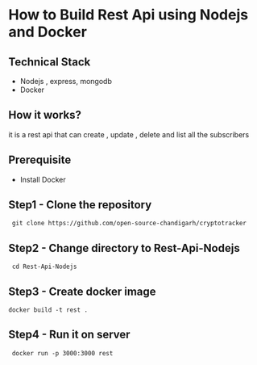 # How to Build Rest Api using Nodejs and Docker


## Technical Stack

- Nodejs , express, mongodb
- Docker

## How it works?

it is a rest api that can create , update , delete and list all the subscribers

## Prerequisite

- Install Docker

## Step1 - Clone the repository

```
 git clone https://github.com/open-source-chandigarh/cryptotracker
```

## Step2 - Change directory to Rest-Api-Nodejs

```
 cd Rest-Api-Nodejs
```

## Step3 - Create docker image

```
docker build -t rest .
```

## Step4 - Run it on server

```
 docker run -p 3000:3000 rest
```


